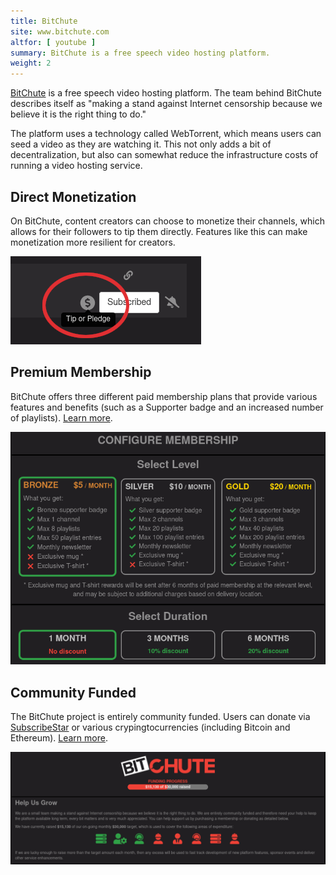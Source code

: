 ```yaml
---
title: BitChute
site: www.bitchute.com
altfor: [ youtube ]
summary: BitChute is a free speech video hosting platform.
weight: 2
---
```


[BitChute](https://www.bitchute.com/) is a free speech video hosting platform.
The team behind BitChute describes itself as "making a stand against Internet
censorship because we believe it is the right thing to do."

The platform uses a technology called WebTorrent, which means users can seed a
video as they are watching it. This not only adds a bit of decentralization,
but also can somewhat reduce the infrastructure costs of running a video
hosting service.

## Direct Monetization

On BitChute, content creators can choose to monetize their channels, which
allows for their followers to tip them directly. Features like this can make
monetization more resilient for creators.

![](direct-monetization.png)

## Premium Membership

BitChute offers three different paid membership plans that provide various
features and benefits (such as a Supporter badge and an increased number of
playlists). [Learn more](https://www.bitchute.com/membership/configure/).

[![](premium-membership.png)](https://www.bitchute.com/membership/configure/)

## Community Funded

The BitChute project is entirely community funded. Users can donate via
[SubscribeStar](https://www.subscribestar.com/bitchute) or various
crypingtocurrencies (including Bitcoin and Ethereum). [Learn
more](https://www.bitchute.com/help-us-grow/).

[![](crowd-funding.png)](https://www.subscribestar.com/bitchute)
